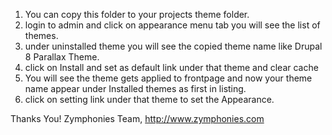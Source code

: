 <!-- WHERE TO START -->

1. You can copy this folder to your projects theme folder.
2. login to admin and click on appearance menu tab you will see the list of themes.
3. under uninstalled theme you will see the copied theme name like Drupal 8 Parallax Theme.
4. click on Install and set as default link under that theme and clear cache
5. You will see the theme gets applied to frontpage and now your theme name appear under Installed themes as first in listing.
6. click on setting link under that theme to set the Appearance.

Thanks You!
Zymphonies Team,
http://www.zymphonies.com